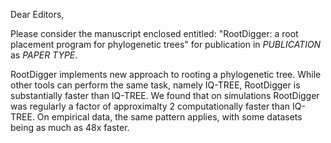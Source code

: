Dear Editors,

Please consider the manuscript enclosed entitled: "RootDigger: a root placement
program for phylogenetic trees" for publication in *PUBLICATION* as *PAPER
TYPE*. 

RootDigger implements new approach to rooting a phylogenetic tree. While other
tools can perform the same task, namely IQ-TREE, RootDigger is substantially
faster than IQ-TREE. We found that on simulations RootDigger was regularly a
factor of approximalty 2 computationally faster than IQ-TREE. On empirical data,
the same pattern applies, with some datasets being as much as 48x faster.
